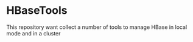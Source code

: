 # HBaseTools
This repository want collect a number of tools to manage HBase in local mode and in a cluster
